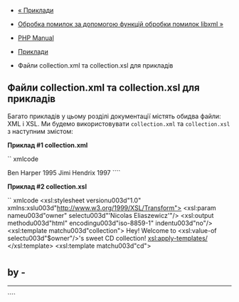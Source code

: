 - [« Приклади](xsl.examples.md)
- [Обробка помилок за допомогою функцій обробки помилок libxml
»](xsl.examples-errors.md)

- [PHP Manual](index.md)
- [Приклади](xsl.examples.md)
- Файли collection.xml та collection.xsl для прикладів

## Файли collection.xml та collection.xsl для прикладів

Багато прикладів у цьому розділі документації містять обидва файли: XML і
XSL. Ми будемо використовувати `collection.xml` та `collection.xsl` з
наступним змістом:

**Приклад #1 collection.xml**

`` xmlcode
<collection>
<cd>
<title>Fight for your mind</title>
<artist>Ben Harper</artist>
<year>1995</year>
</cd>
<cd>
<title>Electric Ladyland</title>
<artist>Jimi Hendrix</artist>
<year>1997</year>
</cd>
</collection>
````

**Приклад #2 collection.xsl**

`` xmlcode
<xsl:stylesheet versionu003d"1.0" xmlns:xslu003d"http://www.w3.org/1999/XSL/Transform">
<xsl:param nameu003d"owner" selectu003d"'Nicolas Eliaszewicz'"/>
<xsl:output methodu003d"html" encodingu003d"iso-8859-1" indentu003d"no"/>
<xsl:template matchu003d"collection">
Hey! Welcome to <xsl:value-of selectu003d"$owner"/>'s sweet CD collection!
<xsl:apply-templates/>
</xsl:template>
<xsl:template matchu003d"cd">
<h1><xsl:value-of selectu003d"title"/></h1>
<h2>by <xsl:value-of selectu003d"artist"/> - <xsl:value-of selectu003d"year"/></h2>
<hr />
</xsl:template>
</xsl:stylesheet>
````
